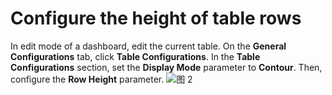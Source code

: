 # Configure the height of table rows

In edit mode of a dashboard, edit the current table. On the **General Configurations** tab, click **Table Configurations**. In the **Table Configurations** section, set the **Display Mode** parameter to **Contour**. Then, configure the **Row Height** parameter.
![图 2](/img/src/en/visulization/tablePro/lineHight/lineHight2.png) 